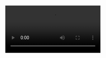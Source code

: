 ![App Demo](https://github.com/arshad-9/Unit_Converter/blob/master/WhatsApp%20Video%202025-02-15%20at%204.44.39%20PM.mp4)
